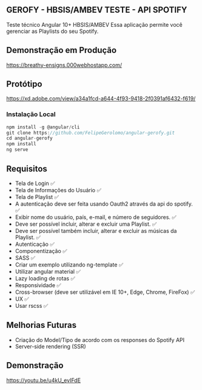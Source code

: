 ## GEROFY - HBSIS/AMBEV TESTE - API SPOTIFY

Teste técnico Angular 10+ HBSIS/AMBEV
Essa aplicação permite você gerenciar as Playlists do seu Spotify.

## Demonstração em Produção 
https://breathy-ensigns.000webhostapp.com/

## Protótipo
https://xd.adobe.com/view/a34a1fcd-a644-4f93-9418-2f0391af6432-f619/

### Instalação Local
```javascript
npm install -g @angular/cli
git clone https://github.com/FelipeGerolomo/angular-gerofy.git
cd angular-gerofy
npm install
ng serve
```

## Requisitos

  - Tela de Login ✅
  - Tela de Informações do Usuário ✅
  - Tela de Playlist ✅
  - A autenticação deve ser feita usando Oauth2 através da api do spotify. ✅
  - Exibir nome do usuário, país, e-mail, e número de seguidores. ✅
  - Deve ser possível incluir, alterar e excluir uma Playlist. ✅
  - Deve ser possível também incluir, alterar e excluir as músicas da Playlist. ✅
  - Autenticação ✅
  - Componentização ✅
  - SASS ✅
  - Criar um exemplo utilizando ng-template ✅
  - Utilizar angular material ✅
  - Lazy loading de rotas ✅
  - Responsividade ✅
  - Cross-browser (deve ser utilizável em IE 10+, Edge, Chrome, FireFox) ✅
  - UX ✅
  - Usar rscss ✅

## Melhorias Futuras

  - Criação do Model/Tipo de acordo com os responses do Spotify API
  - Server-side rendering (SSR)

## Demonstração

https://youtu.be/u4kU_evIFdE